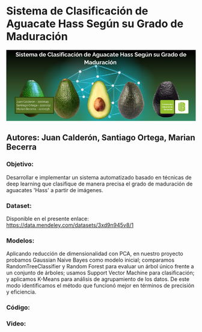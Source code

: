 # Sistema de Clasificación de Aguacate Hass Según su Grado de Maduración 

<div align="center">
  <img src="https://raw.githubusercontent.com/JJCG25/Sistema-de-Clasificacion-de-Aguacate-Hass-Segun-su-Grado-de-Maduracion/main/IA_Avocado_Banner.png" alt="Banner del proyecto" />
</div>


## Autores: Juan Calderón, Santiago Ortega, Marian Becerra

### Objetivo: 
Desarrollar e implementar un sistema automatizado basado en técnicas de deep learning que clasifique de manera precisa el grado de maduración de aguacates 'Hass' a partir de imágenes.

### Dataset:
Disponible en el presente enlace: https://data.mendeley.com/datasets/3xd9n945v8/1 

### Modelos:
Aplicando reducción de dimensionalidad con PCA, en nuestro proyecto probamos Gaussian Naive Bayes como modelo inicial; comparamos RandomTreeClassifier y Random Forest para evaluar un árbol único frente a un conjunto de árboles; usamos Support Vector Machine para clasificación; y aplicamos K-Means para análisis de agrupamiento de los datos. De este modo identificamos el método que funcionó mejor en términos de precisión y eficiencia.

### Código:

### Video:
